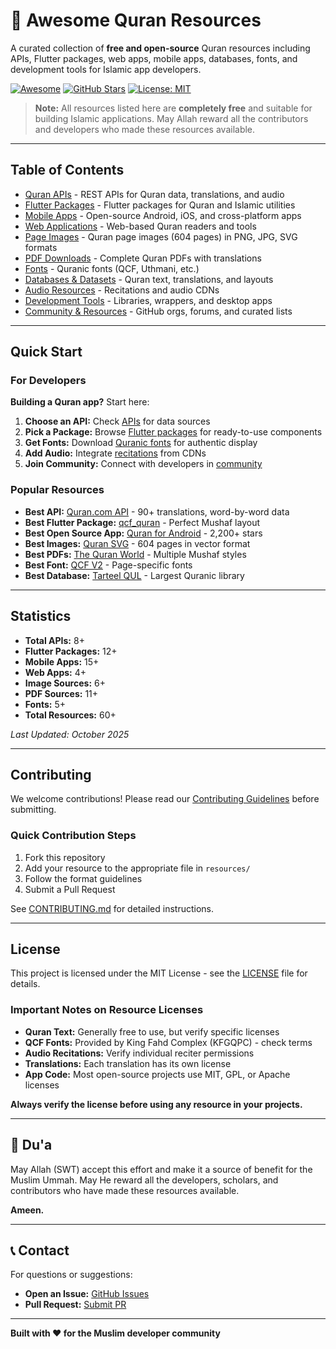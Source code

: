 # 📖 Awesome Quran Resources

A curated collection of **free and open-source** Quran resources including APIs, Flutter packages, web apps, mobile apps, databases, fonts, and development tools for Islamic app developers.

[![Awesome](https://awesome.re/badge.svg)](https://awesome.re)
[![GitHub Stars](https://img.shields.io/github/stars/the-razib/awesome-quran-resources?style=social)](https://github.com/yourusername/awesome-quran-resources)
[![License: MIT](https://img.shields.io/badge/License-MIT-yellow.svg)](https://opensource.org/licenses/MIT)

> **Note:** All resources listed here are **completely free** and suitable for building Islamic applications. May Allah reward all the contributors and developers who made these resources available.

---

## Table of Contents

- [Quran APIs](resources/apis.md) - REST APIs for Quran data, translations, and audio
- [Flutter Packages](resources/flutter.md) - Flutter packages for Quran and Islamic utilities
- [Mobile Apps](resources/mobile.md) - Open-source Android, iOS, and cross-platform apps
- [Web Applications](resources/web.md) - Web-based Quran readers and tools
- [Page Images](resources/images.md) - Quran page images (604 pages) in PNG, JPG, SVG formats
- [PDF Downloads](resources/pdf.md) - Complete Quran PDFs with translations
- [Fonts](resources/fonts.md) - Quranic fonts (QCF, Uthmani, etc.)
- [Databases & Datasets](resources/datasets.md) - Quran text, translations, and layouts
- [Audio Resources](resources/audio.md) - Recitations and audio CDNs
- [Development Tools](resources/tools.md) - Libraries, wrappers, and desktop apps
- [Community & Resources](resources/community.md) - GitHub orgs, forums, and curated lists

---

## Quick Start

### For Developers

**Building a Quran app?** Start here:

1. **Choose an API:** Check [APIs](resources/apis.md) for data sources
2. **Pick a Package:** Browse [Flutter packages](resources/flutter.md) for ready-to-use components
3. **Get Fonts:** Download [Quranic fonts](resources/fonts.md) for authentic display
4. **Add Audio:** Integrate [recitations](resources/audio.md) from CDNs
5. **Join Community:** Connect with developers in [community](resources/community.md)

### Popular Resources

- **Best API:** [Quran.com API](resources/apis.md#1-qurancom-api) - 90+ translations, word-by-word data
- **Best Flutter Package:** [qcf_quran](resources/flutter.md#1-qcf_quran) - Perfect Mushaf layout
- **Best Open Source App:** [Quran for Android](resources/mobile.md#1-quran-for-android) - 2,200+ stars
- **Best Images:** [Quran SVG](resources/images.md#6-quran-svg-github---batoulapps) - 604 pages in vector format
- **Best PDFs:** [The Quran World](resources/pdf.md#5-the-quran-world---free-downloads) - Multiple Mushaf styles
- **Best Font:** [QCF V2](resources/fonts.md#1-qcf-quranic-computer-font) - Page-specific fonts
- **Best Database:** [Tarteel QUL](resources/datasets.md#1-tarteel-ai---quranic-universal-library) - Largest Quranic library

---

## Statistics

- **Total APIs:** 8+
- **Flutter Packages:** 12+
- **Mobile Apps:** 15+
- **Web Apps:** 4+
- **Image Sources:** 6+
- **PDF Sources:** 11+
- **Fonts:** 5+
- **Total Resources:** 60+

*Last Updated: October 2025*

---

## Contributing

We welcome contributions! Please read our [Contributing Guidelines](CONTRIBUTING.md) before submitting.

### Quick Contribution Steps

1. Fork this repository
2. Add your resource to the appropriate file in `resources/`
3. Follow the format guidelines
4. Submit a Pull Request

See [CONTRIBUTING.md](CONTRIBUTING.md) for detailed instructions.

---

## License

This project is licensed under the MIT License - see the [LICENSE](LICENSE) file for details.

### Important Notes on Resource Licenses

- **Quran Text:** Generally free to use, but verify specific licenses
- **QCF Fonts:** Provided by King Fahd Complex (KFGQPC) - check terms
- **Audio Recitations:** Verify individual reciter permissions
- **Translations:** Each translation has its own license
- **App Code:** Most open-source projects use MIT, GPL, or Apache licenses

**Always verify the license before using any resource in your projects.**

---

## 🤲 Du'a

May Allah (SWT) accept this effort and make it a source of benefit for the Muslim Ummah. May He reward all the developers, scholars, and contributors who have made these resources available.

**Ameen.**

---

## 📞 Contact

For questions or suggestions:
- **Open an Issue:** [GitHub Issues](https://github.com/yourusername/awesome-quran-resources/issues)
- **Pull Request:** [Submit PR](https://github.com/yourusername/awesome-quran-resources/pulls)

---

**Built with ❤️ for the Muslim developer community**
